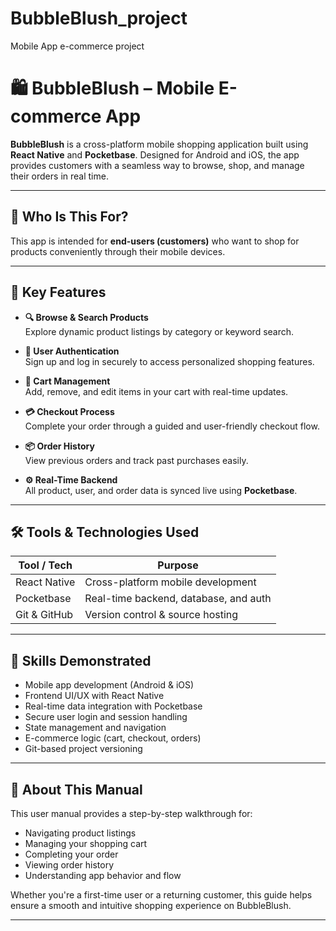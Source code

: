 # BubbleBlush_project
Mobile App e-commerce project

# 🛍️ BubbleBlush – Mobile E-commerce App

**BubbleBlush** is a cross-platform mobile shopping application built using **React Native** and **Pocketbase**. Designed for Android and iOS, the app provides customers with a seamless way to browse, shop, and manage their orders in real time.

---

## 👤 Who Is This For?

This app is intended for **end-users (customers)** who want to shop for products conveniently through their mobile devices.

---

## 📱 Key Features

- **🔍 Browse & Search Products**  
  Explore dynamic product listings by category or keyword search.

- **🔐 User Authentication**  
  Sign up and log in securely to access personalized shopping features.

- **🛒 Cart Management**  
  Add, remove, and edit items in your cart with real-time updates.

- **💳 Checkout Process**  
  Complete your order through a guided and user-friendly checkout flow.

- **📦 Order History**  
  View previous orders and track past purchases easily.

- **⚙️ Real-Time Backend**  
  All product, user, and order data is synced live using **Pocketbase**.

---

## 🛠️ Tools & Technologies Used

| Tool / Tech      | Purpose                              |
|------------------|--------------------------------------|
| React Native     | Cross-platform mobile development    |
| Pocketbase       | Real-time backend, database, and auth|
| Git & GitHub     | Version control & source hosting     |

---

## 🧠 Skills Demonstrated

- Mobile app development (Android & iOS)
- Frontend UI/UX with React Native
- Real-time data integration with Pocketbase
- Secure user login and session handling
- State management and navigation
- E-commerce logic (cart, checkout, orders)
- Git-based project versioning

---

## 📖 About This Manual

This user manual provides a step-by-step walkthrough for:
- Navigating product listings  
- Managing your shopping cart  
- Completing your order  
- Viewing order history  
- Understanding app behavior and flow  

Whether you're a first-time user or a returning customer, this guide helps ensure a smooth and intuitive shopping experience on BubbleBlush.

---


